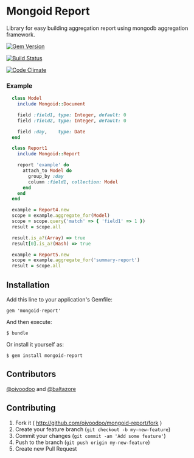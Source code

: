 # Mongoid Report

Library for easy building aggregation report using mongodb aggregation
framework.

[![Gem Version](https://badge.fury.io/rb/mongoid-report.svg)](http://badge.fury.io/rb/mongoid-report)

[![Build Status](https://secure.travis-ci.org/oivoodoo/mongoid-report.png?branch=master)](https://travis-ci.org/oivoodoo/mongoid-report)

[![Code Climate](https://codeclimate.com/badge.png)](https://codeclimate.com/github/oivoodoo/mongoid-report)

### Example

```ruby
  class Model
    include Mongoid::Document

    field :field1, type: Integer, default: 0
    field :field2, type: Integer, default: 0

    field :day,    type: Date
  end

  class Report1
    include Mongoid::Report

    report 'example' do
      attach_to Model do
        group_by :day
        column :field1, collection: Model
      end
    end
  end
```

```ruby
  example = Report4.new
  scope = example.aggregate_for(Model)
  scope = scope.query('match' => { 'field1' => 1 })
  result = scope.all

  result.is_a?(Array) => true
  result[0].is_a?(Hash) => true

  example = Report5.new
  scope = example.aggregate_for('summary-report')
  result = scope.all
```

## Installation

Add this line to your application's Gemfile:

    gem 'mongoid-report'

And then execute:

    $ bundle

Or install it yourself as:

    $ gem install mongoid-report

## Contributors

  [@oivoodoo](http://github.com/oivoodoo) and  [@baltazore](http://github.com/baltazore)

## Contributing

1. Fork it ( http://github.com/oivoodoo/mongoid-report/fork )
2. Create your feature branch (`git checkout -b my-new-feature`)
3. Commit your changes (`git commit -am 'Add some feature'`)
4. Push to the branch (`git push origin my-new-feature`)
5. Create new Pull Request
